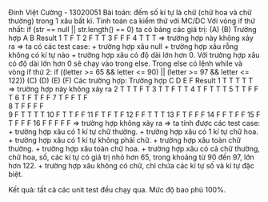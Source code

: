 Đinh Việt Cường - 13020051
Bài toán: đếm số kí tự là chữ (chữ hoa và chữ thường) trong 1 xâu bất kì.
Tính toán ca kiểm thử với MC/DC
Với vòng if thứ nhất: if (str == null || str.length() == 0) ta có bảng các giá trị:
				                      (A)		        (B)
Trường hợp	A	B	Result
1		        T	F	T
2	        	F	T	T
3	        	F	F	F
4	        	T	T	T => trường hợp này không xảy ra
=> ta có các test case:
	+ trường hợp xâu null
	+ trường hợp xâu rỗng không có kí tự nào
	+ trường hợp xâu có độ dài lớn hơn 0.
Với trường hợp xâu có độ dài lớn hơn 0 sẽ chạy vào trong else.
Trong else có lệnh while và vòng if thứ 2: 
	if ((letter >= 65 && letter <= 90) || (letter >= 97 && letter <= 122))
		      (C)		          (D)		               (E)		         (F)
Các trường hợp:
Trường hợp	C	D	E	F	Result
1	        	T	T	T	T	T	=> trường hợp này không xảy ra
2	        	T	T	T	F	T
3	         	T	T	F	T	T
4	        	T	F	T	T	T
5		        T	T	F	F	T
6		        T	F	T	F	F
7		        T	F	F	T	F	
8	         	T	F	F	F	F	
9		        F	T	T	T	T
10	      	F	T	T	F	F
11	      	F	T	F	T	F
12	      	F	F	T	T	T
13	       	F	T	F	F	F
14		      F	F	T	F	F
15		      F	T	F	F	F
16		      F	F	F	F	F => trường hợp không xảy ra
=> ta tính được các test case:
	+ trường hợp xâu có 1 kí tự chữ thường.
	+ trường hợp xâu có 1 kí tự chữ hoa.
	+ trường hợp xâu có 1 kí tự không phải chữ.
	+ trường hợp xâu toàn chữ thường.
	+ trường hợp xâu toàn chữ hoa.
	+ trường hợp xâu có cả chữ thường, chữ hoa, số, các kí tự có giá trị nhỏ hơn 65, trong khoảng từ 90 đến 97, lớn hơn 122.
	+ trường hợp xâu không có chữ, chỉ chứa các kí tự số và kí tự đặc biệt.

Kết quả: tất cả các unit test đều chạy qua. Mức độ bao phủ 100%.
